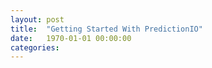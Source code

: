 ```yaml
---
layout: post
title:  "Getting Started With PredictionIO"
date:   1970-01-01 00:00:00
categories:
---
```


